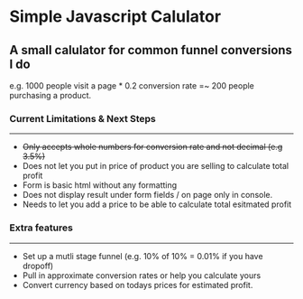 # Simple Javascript Calulator

## A small calulator for common funnel conversions I do

e.g. 1000 people visit a page * 0.2 conversion rate =~ 200 people purchasing a product. 

### Current Limitations & Next Steps
--- 

* ~~Only accepts whole numbers for conversion rate and not decimal (e.g 3.5%)~~
* Does not let you put in price of product you are selling to calculate total profit
* Form is basic html without any formatting
* Does not display result under form fields / on page only in console. 
* Needs to let you add a price to be able to calculate total esitmated profit

### Extra features
---
* Set up a mutli stage funnel (e.g. 10% of 10% = 0.01% if you have dropoff)
* Pull in approximate conversion rates or help you calculate yours
* Convert currency based on todays prices for estimated profit.
